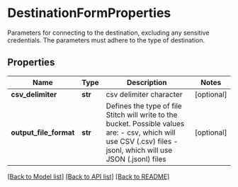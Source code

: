 # DestinationFormProperties

Parameters for connecting to the destination, excluding any sensitive credentials. The parameters must adhere to the type of destination. 
## Properties
Name | Type | Description | Notes
------------ | ------------- | ------------- | -------------
**csv_delimiter** | **str** | csv delimiter character | [optional] 
**output_file_format** | **str** | Defines the type of file Stitch will write to the bucket. Possible values are: - csv, which will use CSV (.csv) files - jsonl, which will use JSON (.jsonl) files  | [optional] 

[[Back to Model list]](../README.md#documentation-for-models) [[Back to API list]](../README.md#documentation-for-api-endpoints) [[Back to README]](../README.md)


